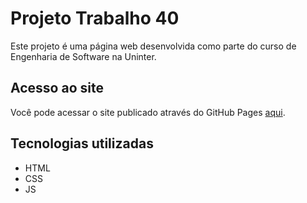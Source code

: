 # Projeto Trabalho 40

Este projeto é uma página web desenvolvida como parte do curso de Engenharia de Software na Uninter.

## Acesso ao site

Você pode acessar o site publicado através do GitHub Pages [aqui](https://gabrielgavinho.github.io/trabalho40/).

## Tecnologias utilizadas

- HTML
- CSS
- JS
